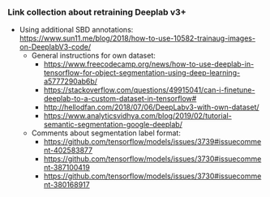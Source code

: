 ### Link collection about retraining Deeplab v3+

  - Using additional SBD annotations: https://www.sun11.me/blog/2018/how-to-use-10582-trainaug-images-on-DeeplabV3-code/
	- General instructions for own dataset:
	  - https://www.freecodecamp.org/news/how-to-use-deeplab-in-tensorflow-for-object-segmentation-using-deep-learning-a5777290ab6b/
  	  - https://stackoverflow.com/questions/49915041/can-i-finetune-deeplab-to-a-custom-dataset-in-tensorflow#
	  - http://hellodfan.com/2018/07/06/DeepLabv3-with-own-dataset/
	  - https://www.analyticsvidhya.com/blog/2019/02/tutorial-semantic-segmentation-google-deeplab/
	- Comments about segmentation label format:
	  - https://github.com/tensorflow/models/issues/3739#issuecomment-402583877
	  - https://github.com/tensorflow/models/issues/3730#issuecomment-387100419
	  - https://github.com/tensorflow/models/issues/3730#issuecomment-380168917
